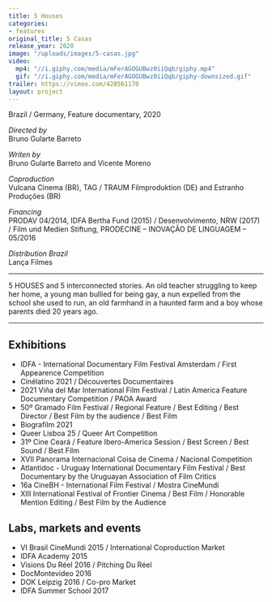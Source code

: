 ```yaml
---
title: 5 Houses
categories:
- features
original_title: 5 Casas
release_year: 2020
image: "/uploads/images/5-casas.jpg"
video:
  mp4: "//i.giphy.com/media/mFerAGOGUBwz0iiQqb/giphy.mp4"
  gif: "//i.giphy.com/media/mFerAGOGUBwz0iiQqb/giphy-downsized.gif"
trailer: https://vimeo.com/428561170
layout: project
---
```


Brazil / Germany, Feature documentary, 2020

_Directed by_  
Bruno Gularte Barreto

_Writen by_  
Bruno Gularte Barreto and Vicente Moreno

_Coproduction_  
Vulcana Cinema (BR), TAG / TRAUM Filmproduktion (DE) and Estranho Produções (BR)

_Financing_  
PRODAV 04/2014, IDFA Bertha Fund (2015) / Desenvolvimento, NRW (2017) / Film und Medien Stiftung, PRODECINE – INOVAÇÃO DE LINGUAGEM – 05/2016

_Distribution Brazil_  
Lança Filmes

***

5 HOUSES and 5 interconnected stories. An old teacher struggling to keep her home, a young man bullied for being gay, a nun expelled from the school she used to run, an old farmhand in a haunted farm and a boy whose parents died 20 years ago.

***

## Exhibitions

* IDFA - International Documentary Film Festival Amsterdam / First Appearence Competition
* Cinélatino 2021 / Découvertes Documentaires
* 2021 Viña del Mar International Film Festival / Latin America Feature Documentary Competition / PAOA Award
* 50º Gramado Film Festival / Regional Feature / Best Editing / Best Director / Best Film by the audience / Best Film
* Biografilm 2021
* Queer Lisboa 25 / Queer Art Competition
* 31º Cine Ceará / Feature Ibero-America Session / Best Screen / Best Sound / Best Film
* XVII Panorama Internacional Coisa de Cinema / Nacional Competition
* Atlantidoc - Uruguay International Documentary Film Festival / Best Documentary by the Uruguayan Association of Film Critics
* 16a CineBH - International Film Festival / Mostra CineMundi
* XIII International Festival of Frontier Cinema / Best Film / Honorable Mention Editing / Best Film by the Audience

## Labs, markets and events

* VI Brasil CineMundi 2015 / International Coproduction Market
* IDFA Academy 2015
* Visions Du Réel 2016 / Pitching Du Réel
* DocMontevideo 2016
* DOK Leipzig 2016 / Co-pro Market
* IDFA Summer School 2017